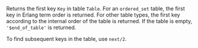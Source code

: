 Returns the first key `Key` in table `Table`. For an `ordered_set` table, the
first key in Erlang term order is returned. For other table types, the first key
according to the internal order of the table is returned. If the table is empty,
`'$end_of_table'` is returned.

To find subsequent keys in the table, use `next/2`.
